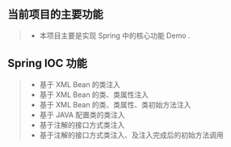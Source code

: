 当前项目的主要功能
------------------
>* 本项目主要是实现 Spring 中的核心功能 Demo .

Spring IOC 功能
---------------------------------------------
>* 基于 XML Bean 的类注入
>* 基于 XML Bean 的类、类属性注入 
>* 基于 XML Bean 的类、类属性、类初始方法注入 
>* 基于 JAVA 配置类的类注入
>* 基于注解的接口方式类注入
>* 基于注解的接口方式类注入、及注入完成后的初始方法调用